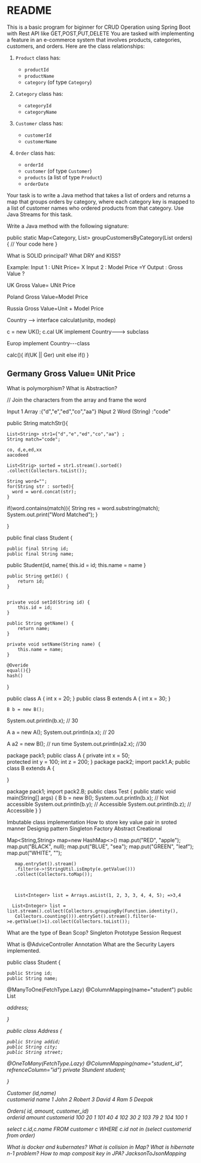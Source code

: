 # README
 This is a basic program for biginner for CRUD Operation using Spring Boot with Rest API like GET,POST,PUT,DELETE
You are tasked with implementing a feature in an e-commerce system that involves products, categories, customers, and orders. Here are the class relationships:
1. `Product` class has:
   - `productId`
   - `productName`
   - `category` (of type `Category`)

2. `Category` class has:
   - `categoryId`
   - `categoryName`

3. `Customer` class has:
   - `customerId`
   - `customerName`

4. `Order` class has:
   - `orderId`
   - `customer` (of type `Customer`)
   - `products` (a list of type `Product`)
   - `orderDate`


Your task is to write a Java method that takes a list of orders and returns a map that groups orders by category, where each category key is mapped to a list of customer names who ordered products from that category. Use Java Streams for this task.

Write a Java method with the following signature:

public static Map<Category, List<String>> groupCustomersByCategory(List<Order> orders) {
    // Your code here
}

What is SOLID principal?
What DRY and KISS?


Example:
Input 1 : UNit Price= X
Input 2 : Model Price =Y
Output  : Gross Value ?

UK
Gross Value= UNit Price


Poland
Gross Value=Model Price

Russia
Gross Value=Unit + Model Price


Country  --> interface
calculat(unitp, modep)

c = new UK();
c.cal
UK implement Country---> subclass


Europ implement Country---class

calc(){
  if(UK || Ger)
   unit
  else if() 
}


Germany
	Gross Value= UNit Price
---------------------------------------  
What is polymorphism?
What is Abstraction?

  
  // Join the characters from the array and frame the word


Input 1 Array         :{"d","e","ed","co","aa"} 
INput 2 Word (String) :"code"


public String matchStr(){
    
    List<String> str1={"d","e","ed","co","aa"} ;
    String match="code";
    
    co, d,e,ed,xx
    aacodeed
    
    List<Strig> sorted = str1.stream().sorted()
    .collect(Collectors.toList());
    
    String word="";
    for(String str : sorted){
      word = word.concat(str);
    }
   if(word.contains(match)){
     String res = word.substring(match);
      System.out.print("Word Matched");
    }
    
    
  
}



public final class Student {

    
    public final String id;    
    public final String name;
	
  public Student(id, name{ this.id = id;
  this.name = name
  }
	
	public String getId() {
        return id;
    }
   

    private void setId(String id) {
        this.id = id;
    }

    public String getName() {
        return name;
    }

    private void setName(String name) {
        this.name = name;
    }
    
    @Overide
    equal(){}
    hash()

}





public class A { 
   int x = 20;
}
public class B extends A {
   int x = 30;
}

	B b = new B();
   System.out.println(b.x); // 30
 
   A a = new A();
   System.out.println(a.x); // 20
 
   A a2 = new B();  // run time
   System.out.println(a2.x); //30
   
   
   
   
   
   
   
   
   
package pack1;
public class A 
{
   private int x = 50;	
   protected int y = 100;
    int z = 200;
}
package pack2;
import pack1.A;
public class B extends A {

}


package pack1;
import pack2.B;
public class Test {
public static void main(String[] args) 
{
   B b = new B();
   System.out.println(b.x); // Not accessible
   System.out.println(b.y); // Accessible
   System.out.println(b.z); // Accessible 
  }
}

Imbutable class implementation
How to store key value pair in sroted manner
Designig pattern
 Singleton
 Factory
 Abstract
 Creational



Map<String,String> map=new HashMap<>()
				map.put("RED", "apple");
				map.put("BLACK", null);
				map.put("BLUE", "sea");
				map.put("GREEN", "leaf");
				map.put("WHITE", "");
        
       map.entrySet().stream()
       .filter(e->!StringUtil.isEmpty(e.getValue()))
       .collect(Collectors.toMap());
       
       
       
       List<Integer> list = Arrays.asList(1, 2, 3, 3, 4, 4, 5); =>3,4	
       
      List<Integer> list =   list.stream().collect(Collectors.groupingBy(Function.identity(),
       Collectors.counting())).entrySet().stream().filter(e->e.getValue()>1).collect(Collectors.toList());
       

What are the type of Bean Scop?
Singleton
Prototype
Session
Request

What is @AdviceController Annotation
What are the Security Layers implemented.






public  class Student {

    
    public String id;    
    public String name;
    
  @ManyToOne(FetchType.Lazy)
  @ColumnMapping(name="student")
	public List<Address> address;
	

}

public  class Address {

	public String addid;  
	public String city;    
    public String street;
   
   @OneToMany(FetchType.Lazy)
   @ColumnMapping(name="student_id", refrenceColumn="id")
   private Stundent student; 
    
	
}



Customer (id,name)	
customerid	name
1	John
2	Robert
3	David
4	Ram
5	Deepak

Orders( id, amount, customer_id)	
orderid	amount	customerid
100	20	1
101	40	4
102	30	2
103	79	2
104	100	1
       
  select c.id,c.name FROM customer c 
  WHERE c.id not in (select customerid from order)
    
What is docker and kubernates?
What is colision in Map?
What is hibernate n-1 problem?
How to map composit key in JPA?
JacksonToJsonMapping



